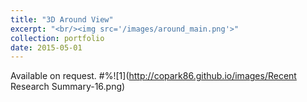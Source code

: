 ```yaml
---
title: "3D Around View"
excerpt: "<br/><img src='/images/around_main.png'>"
collection: portfolio
date: 2015-05-01
---
```

Available on request.
#%![1](http://copark86.github.io/images/Recent Research Summary-16.png)
